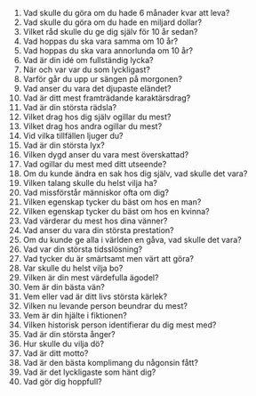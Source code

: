 1. Vad skulle du göra om du hade 6 månader kvar att leva?
2. Vad skulle du göra om du hade en miljard dollar?
3. Vilket råd skulle du ge dig själv för 10 år sedan?
4. Vad hoppas du ska vara samma om 10 år?
5. Vad hoppas du ska vara annorlunda om 10 år?
6. Vad är din idé om fullständig lycka?
7. När och var var du som lyckligast?
8. Varför går du upp ur sängen på morgonen?
9. Vad anser du vara det djupaste eländet?
10. Vad är ditt mest framträdande karaktärsdrag?
11. Vad är din största rädsla?
12. Vilket drag hos dig själv ogillar du mest?
13. Vilket drag hos andra ogillar du mest?
14. Vid vilka tillfällen ljuger du?
15. Vad är din största lyx?
16. Vilken dygd anser du vara mest överskattad?
17. Vad ogillar du mest med ditt utseende?
18. Om du kunde ändra en sak hos dig själv, vad skulle det vara?
19. Vilken talang skulle du helst vilja ha?
20. Vad missförstår människor ofta om dig?
21. Vilken egenskap tycker du bäst om hos en man?
22. Vilken egenskap tycker du bäst om hos en kvinna?
23. Vad värderar du mest hos dina vänner?
24. Vad anser du vara din största prestation?
25. Om du kunde ge alla i världen en gåva, vad skulle det vara?
26. Vad var din största tidsslösning?
27. Vad tycker du är smärtsamt men värt att göra?
28. Var skulle du helst vilja bo?
29. Vilken är din mest värdefulla ägodel?
30. Vem är din bästa vän?
31. Vem eller vad är ditt livs största kärlek?
32. Vilken nu levande person beundrar du mest?
33. Vem är din hjälte i fiktionen?
34. Vilken historisk person identifierar du dig mest med?
35. Vad är din största ånger?
36. Hur skulle du vilja dö?
37. Vad är ditt motto?
38. Vad är den bästa komplimang du någonsin fått?
39. Vad är det lyckligaste som hänt dig?
40. Vad gör dig hoppfull?
